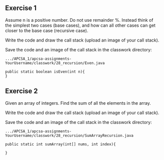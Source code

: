 ## Exercise 1

Assume n is a positive number. Do not use remainder %. Instead think of the simplest two cases (base cases), and how can all other cases can get closer to the base case (recursive case).

Write the code and draw the call stack (upload an image of your call stack).

Save the code and an image of the call stack in the classwork directory:

`.../APCSA_1/apcsa-assignments-YourUsername/classwork/28_recursion/Even.java`

```
public static boolean isEven(int n){
}
```

## Exercise 2

Given an array of integers. Find the sum of all the elements in the array.

Write the code and draw the call stack (upload an image of your call stack).

Save the code and an image of the call stack in the classwork directory:

`.../APCSA_1/apcsa-assignments-YourUsername/classwork/28_recursion/SumArrayRecursion.java`

```
public static int sumArray(int[] nums, int index){
    
}
```
